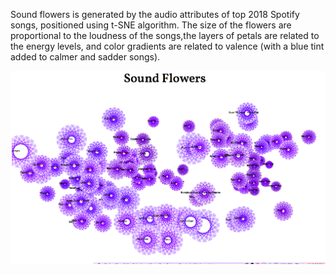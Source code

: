
Sound flowers is generated by the audio attributes of top 2018 Spotify songs, positioned using t-SNE algorithm. The size of the flowers are proportional to the loudness of the songs,the layers of petals are related to the energy levels, and color gradients are related to valence (with a blue tint added to calmer and sadder songs).

![](../assets/sound_flowers3.png)


